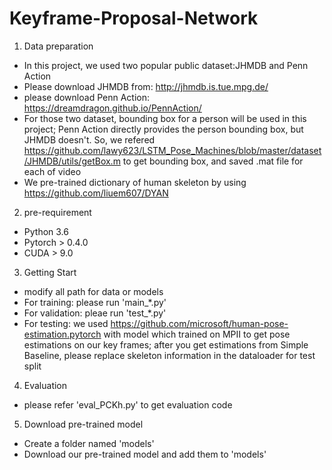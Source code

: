 # Keyframe-Proposal-Network
1. Data preparation
- In this project, we used two popular public dataset:JHMDB and Penn Action
- Please download JHMDB from: http://jhmdb.is.tue.mpg.de/
- please download Penn Action: https://dreamdragon.github.io/PennAction/
- For those two dataset, bounding box for a person will be used in this project; Penn Action directly provides the person bounding box, but JHMDB doesn't. So, we refered
https://github.com/lawy623/LSTM_Pose_Machines/blob/master/dataset/JHMDB/utils/getBox.m to get bounding box, and saved .mat file for each of video
- We pre-trained dictionary of human skeleton by using https://github.com/liuem607/DYAN

2. pre-requirement
- Python 3.6
- Pytorch > 0.4.0
- CUDA > 9.0

3. Getting Start
- modify all path for data or models
- For training: please run 'main_*.py'
- For validation: pleae run 'test_*.py'
- For testing: we used https://github.com/microsoft/human-pose-estimation.pytorch with model which trained on MPII to get pose estimations on our key frames; after you get estimations from Simple Baseline, please replace skeleton information in the dataloader for test split

4. Evaluation
- please refer 'eval_PCKh.py' to get evaluation code

5. Download pre-trained model
- Create a folder named 'models'
- Download our pre-trained model and add them to 'models'
